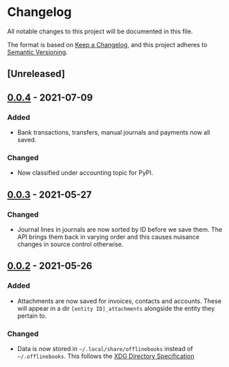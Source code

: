<!--
SPDX-FileCopyrightText: 2021 Ian2020, et. al. <https://github.com/Ian2020>

SPDX-License-Identifier: CC-BY-SA-4.0

Keep your accounts offline

For full copyright information see the AUTHORS file at the top-level
directory of this distribution or at
[AUTHORS](https://github.com/Ian2020/offlinebooks/AUTHORS.md)

This work is licensed under the Creative Commons Attribution 4.0 International
License. You should have received a copy of the license along with this work.
If not, visit http://creativecommons.org/licenses/by/4.0/ or send a letter to
Creative Commons, PO Box 1866, Mountain View, CA 94042, USA.
-->

# Changelog

All notable changes to this project will be documented in this file.

The format is based on [Keep a Changelog](https://keepachangelog.com/en/1.0.0/),
and this project adheres to [Semantic Versioning](https://semver.org/spec/v2.0.0.html).

## [Unreleased]

## [0.0.4](https://github.com/ian2020/offlinebooks/releases/tag/v0.0.4) - 2021-07-09

### Added

* Bank transactions, transfers, manual journals and payments now all saved.

### Changed

* Now classified under accounting topic for PyPI.

## [0.0.3](https://github.com/ian2020/offlinebooks/releases/tag/v0.0.3) - 2021-05-27

### Changed

* Journal lines in journals are now sorted by ID before we save them. The API
  brings them back in varying order and this causes nuisance changes in source
  control otherwise.

## [0.0.2](https://github.com/Ian2020/offlinebooks/releases/tag/v0.0.2) - 2021-05-26

### Added

* Attachments are now saved for invoices, contacts and accounts. These will
  appear in a dir `[entity ID]_attachments` alongside the entity they pertain to.

### Changed

* Data is now stored in `~/.local/share/offlinebooks` instead of
  `~/.offlinebooks`. This follows the [XDG Directory
  Specification](https://specifications.freedesktop.org/basedir-spec/basedir-spec-latest.html)
